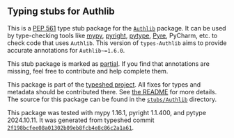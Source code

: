 ## Typing stubs for Authlib

This is a [PEP 561](https://peps.python.org/pep-0561/)
type stub package for the [`Authlib`](https://github.com/lepture/authlib) package.
It can be used by type-checking tools like
[mypy](https://github.com/python/mypy/),
[pyright](https://github.com/microsoft/pyright),
[pytype](https://github.com/google/pytype/),
[Pyre](https://pyre-check.org/),
PyCharm, etc. to check code that uses `Authlib`. This version of
`types-Authlib` aims to provide accurate annotations for
`Authlib~=1.6.0`.

This stub package is marked as [partial](https://peps.python.org/pep-0561/#partial-stub-packages).
If you find that annotations are missing, feel free to contribute and help complete them.


This package is part of the [typeshed project](https://github.com/python/typeshed).
All fixes for types and metadata should be contributed there.
See [the README](https://github.com/python/typeshed/blob/main/README.md)
for more details. The source for this package can be found in the
[`stubs/Authlib`](https://github.com/python/typeshed/tree/main/stubs/Authlib)
directory.

This package was tested with
mypy 1.16.1,
pyright 1.1.400,
and pytype 2024.10.11.
It was generated from typeshed commit
[`2f198bcfee08a01302b09eb8fcb4e8c86c2a1a61`](https://github.com/python/typeshed/commit/2f198bcfee08a01302b09eb8fcb4e8c86c2a1a61).
